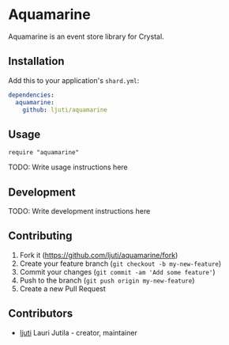 # Aquamarine

Aquamarine is an event store library for Crystal.

## Installation

Add this to your application's `shard.yml`:

```yaml
dependencies:
  aquamarine:
    github: ljuti/aquamarine
```

## Usage

```crystal
require "aquamarine"
```

TODO: Write usage instructions here

## Development

TODO: Write development instructions here

## Contributing

1. Fork it (<https://github.com/ljuti/aquamarine/fork>)
2. Create your feature branch (`git checkout -b my-new-feature`)
3. Commit your changes (`git commit -am 'Add some feature'`)
4. Push to the branch (`git push origin my-new-feature`)
5. Create a new Pull Request

## Contributors

- [ljuti](https://github.com/ljuti) Lauri Jutila - creator, maintainer
